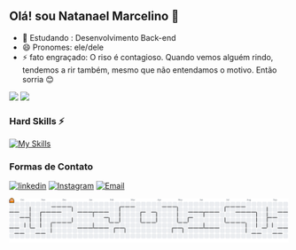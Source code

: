 
## Olá! sou Natanael Marcelino 🐘
- 🌱 Estudando : Desenvolvimento Back-end
- 😄 Pronomes: ele/dele
- ⚡ fato engraçado: O riso é contagioso. Quando vemos alguém rindo, tendemos a rir também, mesmo que não entendamos o motivo.
     Então sorria 😊

<div>
<img height="180em" src="https://github-readme-stats.vercel.app/api?username=NatanBack77&show_icons=true&bg_color=0D1117&border_radius=4.5&border_color=30363D&title_color=267cf7&text_color=FFFFFF&icon_color=F78166&theme=transparent">
<img height="180em" src="https://github-readme-stats.vercel.app/api/top-langs/?username=NatanBack77&layout=compact&show_icons=true&bg_color=0D1117&border_radius=4.5&border_color=30363D&title_color=267cf7&text_color=FFFFFF&theme=transparent">
</div>

### Hard Skills ⚡️

[![My Skills](https://skillicons.dev/icons?i=js,ts,php,py,go,express,nestjs,nodejs,postgres,mysql,linux,docker,kubernetes,githubactions,terraform)](https://skillicons.dev)

### Formas de Contato
  
[![linkedin](https://skillicons.dev/icons?i=linkedin)](https://www.linkedin.com/in/natanael-marcelino-78487b291/)
[![Instagram](https://skillicons.dev/icons?i=instagram)](https://www.instagram.com/devnsertao/)
[![Email](https://skillicons.dev/icons?i=email)](natan.devback@gmail.com)
  
<picture>
    <source media="(prefers-color-scheme: dark)" srcset="https://raw.githubusercontent.com/NatanBack77/NatanBack77/output/pacman-contribution-graph-dark.svg">
    <source media="(prefers-color-scheme: light)" srcset="https://raw.githubusercontent.com/NatanBack77/NatanBack77/output/pacman-contribution-graph.svg">
    <img alt="pacman contribution graph" src="https://raw.githubusercontent.com/NatanBack77/NatanBack77/output/pacman-contribution-graph.svg">
</picture>
